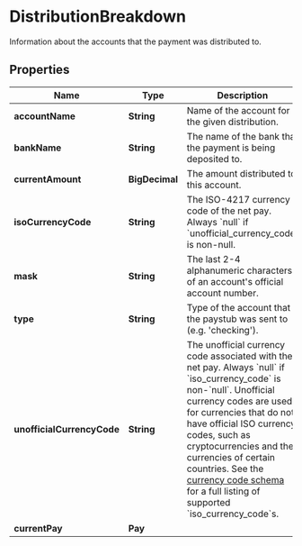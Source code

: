 

# DistributionBreakdown

Information about the accounts that the payment was distributed to.

## Properties

| Name | Type | Description | Notes |
|------------ | ------------- | ------------- | -------------|
|**accountName** | **String** | Name of the account for the given distribution. |  [optional] |
|**bankName** | **String** | The name of the bank that the payment is being deposited to. |  [optional] |
|**currentAmount** | **BigDecimal** | The amount distributed to this account. |  [optional] |
|**isoCurrencyCode** | **String** | The ISO-4217 currency code of the net pay. Always &#x60;null&#x60; if &#x60;unofficial_currency_code&#x60; is non-null. |  [optional] |
|**mask** | **String** | The last 2-4 alphanumeric characters of an account&#39;s official account number. |  [optional] |
|**type** | **String** | Type of the account that the paystub was sent to (e.g. &#39;checking&#39;). |  [optional] |
|**unofficialCurrencyCode** | **String** | The unofficial currency code associated with the net pay. Always &#x60;null&#x60; if &#x60;iso_currency_code&#x60; is non-&#x60;null&#x60;. Unofficial currency codes are used for currencies that do not have official ISO currency codes, such as cryptocurrencies and the currencies of certain countries.  See the [currency code schema](https://plaid.com/docs/api/accounts#currency-code-schema) for a full listing of supported &#x60;iso_currency_code&#x60;s. |  [optional] |
|**currentPay** | **Pay** |  |  [optional] |



